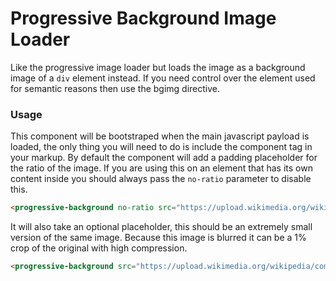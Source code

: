 # Progressive Background Image Loader

Like the progressive image loader but loads the image as a background image of a `div` element instead. If you need control over the element used for semantic reasons then use the bgimg directive. 

### Usage

This component will be bootstraped when the main javascript payload is loaded, the only thing you will need to do is include the component tag in your markup. By default the component will add a padding placeholder for the ratio of the image. If you are using this on an element that has its own content inside you should always pass the `no-ratio` parameter to disable this.

```html
<progressive-background no-ratio src="https://upload.wikimedia.org/wikipedia/commons/6/62/Starsinthesky.jpg" />
```

It will also take an optional placeholder, this should be an extremely small version of the same image. Because this image is blurred it can be a 1% crop of the original with high compression.

```html
<progressive-background src="https://upload.wikimedia.org/wikipedia/commons/6/62/Starsinthesky.jpg" placeholder="https://upload.wikimedia.org/wikipedia/commons/thumb/6/62/Starsinthesky.jpg/220px-Starsinthesky.jpg" />
```

